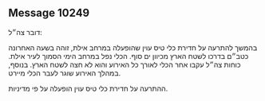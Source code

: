 ## Message 10249

דובר צה״ל:

בהמשך להתרעה על חדירת כלי טיס עוין שהופעלה במרחב אילת, זוהה בשעה האחרונה כטב״ם בדרכו לשטח הארץ מכיוון ים סוף. הכלי נפל במרחב הימי הסמוך לעיר אילת. 
כוחות צה״ל עקבו אחר הכלי לאורך כל האירוע והוא לא חצה לשטח הארץ. בנוסף, במהלך האירוע שוגר לעבר הכלי מיירט.

ההתרעה על חדירת כלי טיס עוין הופעלה על פי מדיניות.

